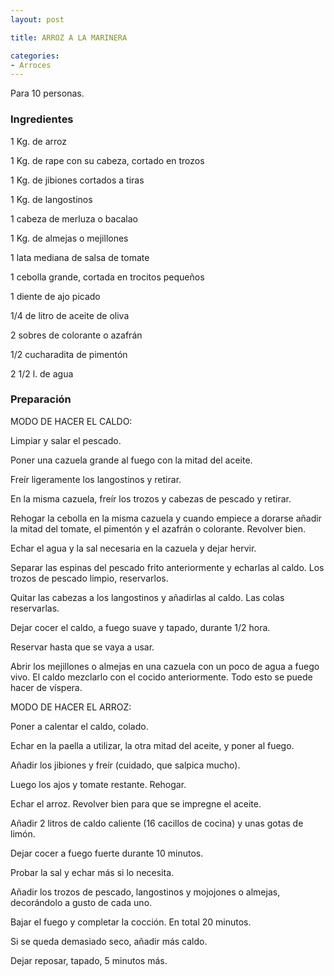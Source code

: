 ```yaml
---
layout: post

title: ARROZ A LA MARINERA

categories:
- Arroces
---
```

Para 10 personas.

<h3>Ingredientes</h3>
1 Kg. de arroz

1 Kg. de rape con su cabeza, cortado en trozos

1 Kg. de jibiones cortados a tiras

1 Kg. de langostinos

1 cabeza de merluza o bacalao

1 Kg. de almejas o mejillones

1 lata mediana de salsa de tomate

1 cebolla grande, cortada en trocitos pequeños

1 diente de ajo picado

1/4 de litro de aceite de oliva

2 sobres de colorante o azafrán

1/2 cucharadita de pimentón

2 1/2 l. de agua

<h3>Preparación</h3>
MODO DE HACER EL CALDO:

Limpiar y salar el pescado.

Poner una cazuela grande al fuego con la mitad del aceite.

Freír ligeramente los langostinos y retirar.

En la misma cazuela, freír los trozos y cabezas de pescado y retirar.

Rehogar la cebolla en la misma cazuela y cuando empiece a dorarse añadir la mitad del tomate, el pimentón y el azafrán o colorante. Revolver bien.

Echar el agua y la sal necesaria en la cazuela y dejar hervir.

Separar las espinas del pescado frito anteriormente y echarlas al caldo. Los trozos de pescado limpio, reservarlos.

Quitar las cabezas a los langostinos y añadirlas al caldo. Las colas reservarlas.

Dejar cocer el caldo, a fuego suave y tapado, durante 1/2 hora.

Reservar hasta que se vaya a usar.

Abrir los mejillones o almejas en una cazuela con un poco de agua a fuego vivo. El caldo mezclarlo con el cocido anteriormente. Todo esto se puede hacer de víspera.

MODO DE HACER EL ARROZ:

Poner a calentar el caldo, colado.

Echar en la paella a utilizar, la otra mitad del aceite, y poner al fuego.

Añadir los jibiones y freír (cuidado, que salpica mucho).

Luego los ajos y tomate restante. Rehogar.

Echar el arroz. Revolver bien para que se impregne el aceite.

Añadir 2 litros de caldo caliente (16 cacillos de cocina) y unas gotas de limón.

Dejar cocer a fuego fuerte durante 10 minutos.

Probar la sal y echar más si lo necesita.

Añadir los trozos de pescado, langostinos y mojojones o almejas, decorándolo a gusto de cada uno.

Bajar el fuego y completar la cocción. En total 20 minutos.

Si se queda demasiado seco, añadir más caldo.

Dejar reposar, tapado, 5 minutos más.

